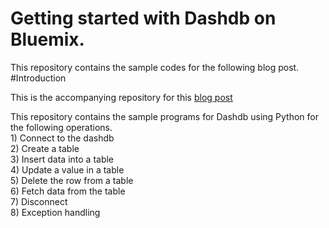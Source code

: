# Getting started with Dashdb on Bluemix.
This repository contains the sample codes for the following blog post.
#Introduction

This is the accompanying repository for this [blog post](http://radiostud.io/getting-started-ibm-dashdb-using-python)

This repository contains the sample programs for Dashdb using Python for the following operations. 
</br>1) Connect to the dashdb </br> 
2) Create a table </br>
3) Insert data into a table </br>
4) Update a value in a table </br>
5) Delete the row from a table </br>
6) Fetch data from the table </br> 
7) Disconnect </br>
8) Exception handling

